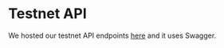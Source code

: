 # Testnet API

We hosted our testnet API endpoints [here](https://api.evmos.dev) and it uses Swagger.
